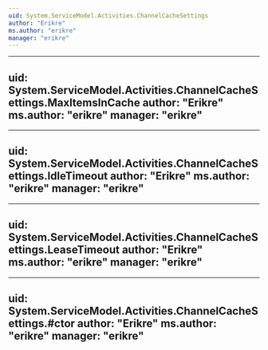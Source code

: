 ```yaml
---
uid: System.ServiceModel.Activities.ChannelCacheSettings
author: "Erikre"
ms.author: "erikre"
manager: "erikre"
---
```


---
uid: System.ServiceModel.Activities.ChannelCacheSettings.MaxItemsInCache
author: "Erikre"
ms.author: "erikre"
manager: "erikre"
---

---
uid: System.ServiceModel.Activities.ChannelCacheSettings.IdleTimeout
author: "Erikre"
ms.author: "erikre"
manager: "erikre"
---

---
uid: System.ServiceModel.Activities.ChannelCacheSettings.LeaseTimeout
author: "Erikre"
ms.author: "erikre"
manager: "erikre"
---

---
uid: System.ServiceModel.Activities.ChannelCacheSettings.#ctor
author: "Erikre"
ms.author: "erikre"
manager: "erikre"
---
